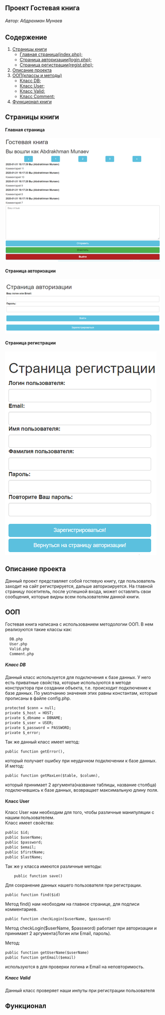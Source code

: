 ## Проект Гостевая книга ## 
###### Автор: Абдрахман Мунаев
## Содержение ##
1) [Страницы книги](#Страницы-книги)
    * [Главная страница(index.php);](#Главная-страница) 
    * [Страница авторизации(login.php);](#Страница-авторизации)
    * [Страница регистрации(regist.php);](#Страница-регистрации)
2) [Описание проекта](#Описание-проекта)
3) [ООП(классы и методы)](#ООП)
    * [Класс DB;](#Класс-DB) 
    * [Класс User;](#Класс-User)
    * [Класс Valid;](#Класс-Valid)
    * [Класс Comment;](#Класс-Comment)
4) [Функционал книги](#Функционал)


## Страницы книги
#### Главная страница
![index](img/ind.png "ind")

#### Страница авторизации
![log](img/log.png "log")

#### Страница регистрации
![reg](img/reg.png "reg")

## Описание проекта
Данный проект представляет собой гостевую книгу,
где пользователь заходит на сайт регистрируется,
дальше авторизируется.
На главной страницу посетитель, после успешной входа,
может оставлять свои сообщения, которые видны всем
пользователям данной книги.

## ООП 
Гостевая книга написана с использованием методологии ООП.
В нем реализуются такие классы как:  
      
      DB.php
      User.php
      Valid.php
      Comment.php

##### Класс DB
Данный класс используется для подключения к базе данных.
У него есть приватные свойства, которые используются в методе конструктора при создании объекта, т.е. происходит подключение к базе данных. По умолчанию значения этих равны константам, 
которые прописаны в файле config.php.  
    
    protected $conn = null;
    private $_host = HOST;
    private $_dbname = DBNAME;
    private $_user = USER;
    private $_password = PASSWORD;
    private $_error;
Так же данный класс имеет метод:  
    
    public function getError(),  

который получает ошибку при неудачном подключении к базе данных.  
И метод:  

    public function getMaxLen($table, $column),  

который принимает 2 аргумента(название таблицы, название столбца)  
подключившись к базе данных, возвращает максимальную длину поля.  

#### Класс User  
Класс User нам необходим для того, чтобы различные манипуляции с нашим пользователем.  
Класс имеет свойства:  

    public $id;
    public $userName;
    public $password;
    public $email;
    public $firstName;
    public $lastName;        
Так же у класса имеются различные методы:  

        public function save()
Для сохранение  данных нашего пользователя при регистрации.

    public function find($id)
Метод find() нам необходим на главное странице, для подписи комментариев.

    public function checkLogin($userName, $password)
Метод checkLogin($userName, $password) работает при авторизации и принимает 2 аргумента(Логин или Email, пароль).  

Метод:  

    public function getUserName($userName)
    public function getEmail($email)
используются в для проверки логина и Email на неповторимость.  

##### Класс Valid  
Данный класс проверяет наши инпуты при регистрации пользователя


    

       

## Функционал


